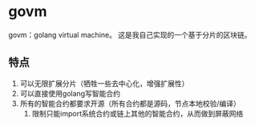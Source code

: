 # govm

govm：golang virtual machine。
这是我自己实现的一个基于分片的区块链。

## 特点

1. 可以无限扩展分片（牺牲一些去中心化，增强扩展性）
2. 可以直接使用golang写智能合约
3. 所有的智能合约都要求开源（所有合约都是源码，节点本地校验/编译）
   1. 限制只能import系统合约或链上其他的智能合约，从而做到屏蔽网络

